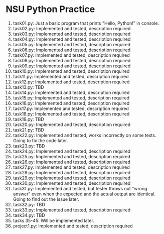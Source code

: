 # NSU Python Practice
1. task01.py: Just a basic program that prints "Hello, Python!" in console.
2. task02.py: Implemented and tested, description required
3. task03.py: Implemented and tested, description required
4. task04.py: Implemented and tested, description required
5. task05.py: Implemented and tested, description required
6. task06.py: Implemented and tested, description required
7. task07.py: Implemented and tested, description required
8. task08.py: Implemented and tested, description required
9. task09.py: Implemented and tested, description required
10. task10.py: Implemented and tested, description required
11. task11.py: Implemented and tested, description required
12. task12.py: Implemented and tested, description required
13. task13.py: TBD
14. task14.py: Implemented and tested, description required
15. task15.py: Implemented and tested, description required
16. task16.py: Implemented and tested, description required
17. task17.py: Implemented and tested, description required
18. task18.py: Implemented and tested, description required
19. task19.py: TBD
20. task20.py: Implemented and tested, description required
21. task21.py: TBD
22. task22.py: Implemented and tested, works incorrectly on some tests. Going to fix the code later.
23. task23.py: TBD
24. task24.py: Implemented and tested, description required
25. task25.py: Implemented and tested, description required
26. task26.py: Implemented and tested, description required
27. task27.py: Implemented and tested, description required
28. task28.py: Implemented and tested, description required
29. task29.py: Implemented and tested, description required
30. task30.py: Implemented and tested, description required
31. task31.py: Implemented and tested, but tester throws out "wrong answer" even when the expected and the actual output are identical. Going to find out the issue later.
32. task32.py: TBD
33. task33.py: Implemented and tested, description required
34. task34.py: TBD
35. tasks 35-45: Will be implemented later. 
36. project1.py: Implemented and tested, description required
